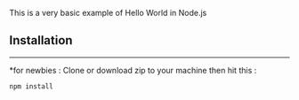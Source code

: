 This is a very basic example of Hello World in Node.js

## Installation
<hr>
*for newbies : Clone or download zip to your machine then hit this :

`npm install`


	



